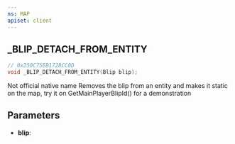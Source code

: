 ```yaml
---
ns: MAP
apiset: client
---
```

## _BLIP_DETACH_FROM_ENTITY

```c
// 0x250C75EB1728CC0D
void _BLIP_DETACH_FROM_ENTITY(Blip blip);
```

Not official native name
Removes the blip from an entity and makes it static on the map, try it on GetMainPlayerBlipId() for a demonstration

## Parameters
* **blip**: